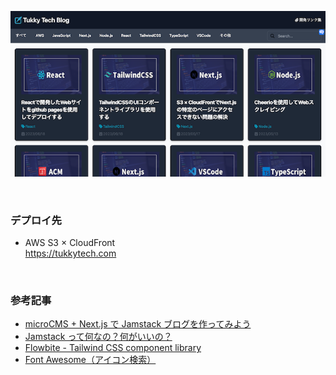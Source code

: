 ![tukkytechサイトの画像](public/tukkytech-top.png)

<br/>

### デプロイ先

-   AWS S3 × CloudFront  
    https://tukkytech.com

<br/>

### 参考記事

-   [microCMS + Next.js で Jamstack ブログを作ってみよう](https://blog.microcms.io/microcms-next-jamstack-blog/)
-   [Jamstack って何なの？何がいいの？](https://qiita.com/ozaki25/items/4075d03278d1fb51cc37)
-   [Flowbite - Tailwind CSS component library](https://flowbite.com/docs/getting-started/introduction/)
-   [Font Awesome（アイコン検索）](https://fontawesome.com/icons)
